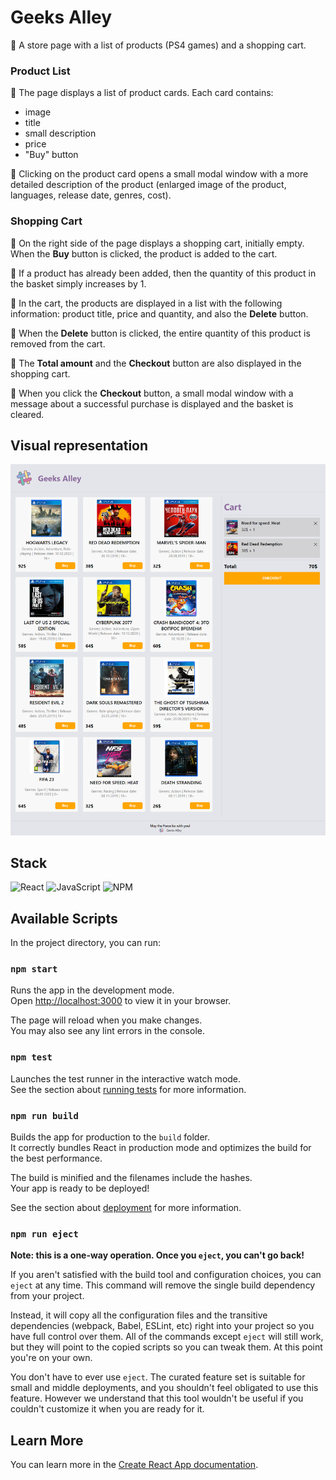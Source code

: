 # Geeks Alley

🛒 A store page with a list of products (PS4 games) and a shopping cart.

### Product List

🔹 The page displays a list of product cards. Each card contains:

<ul>
<li>image</li>
<li>title</li>
<li>small description</li>
<li>price</li>
<li>"Buy" button</li>
</ul>

🔹 Clicking on the product card opens a small modal window with a more detailed description of the product (enlarged image of the product, languages, release date, genres, cost).

### Shopping Cart

🔹 On the right side of the page displays a shopping cart, initially empty. When the <b>Buy</b> button is clicked, the product is added to the cart.

🔹 If a product has already been added, then the quantity of this product in the basket simply increases by 1.

🔹 In the cart, the products are displayed in a list with the following information: product title, price and quantity, and also the <b>Delete</b> button.

🔹 When the <b>Delete</b> button is clicked, the entire quantity of this product is removed from the cart.

🔹 The <b>Total amount</b> and the <b>Checkout</b> button are also displayed in the shopping cart.

🔹 When you click the <b>Checkout</b> button, a small modal window with a message about a successful purchase is displayed and the basket is cleared.

## Visual representation

<img src="src/assets/page-image.png" alt="page appearance"/>

## Stack

![React](https://img.shields.io/badge/react-%2320232a.svg?style=for-the-badge&logo=react&logoColor=%2361DAFB)
![JavaScript](https://img.shields.io/badge/javascript-%23323330.svg?style=for-the-badge&logo=javascript&logoColor=%23F7DF1E)
![NPM](https://img.shields.io/badge/NPM-%23000000.svg?style=for-the-badge&logo=npm&logoColor=white)

## Available Scripts

In the project directory, you can run:

### `npm start`

Runs the app in the development mode.\
Open [http://localhost:3000](http://localhost:3000) to view it in your browser.

The page will reload when you make changes.\
You may also see any lint errors in the console.

### `npm test`

Launches the test runner in the interactive watch mode.\
See the section about [running tests](https://facebook.github.io/create-react-app/docs/running-tests) for more information.

### `npm run build`

Builds the app for production to the `build` folder.\
It correctly bundles React in production mode and optimizes the build for the best performance.

The build is minified and the filenames include the hashes.\
Your app is ready to be deployed!

See the section about [deployment](https://facebook.github.io/create-react-app/docs/deployment) for more information.

### `npm run eject`

**Note: this is a one-way operation. Once you `eject`, you can't go back!**

If you aren't satisfied with the build tool and configuration choices, you can `eject` at any time. This command will remove the single build dependency from your project.

Instead, it will copy all the configuration files and the transitive dependencies (webpack, Babel, ESLint, etc) right into your project so you have full control over them. All of the commands except `eject` will still work, but they will point to the copied scripts so you can tweak them. At this point you're on your own.

You don't have to ever use `eject`. The curated feature set is suitable for small and middle deployments, and you shouldn't feel obligated to use this feature. However we understand that this tool wouldn't be useful if you couldn't customize it when you are ready for it.

## Learn More

You can learn more in the [Create React App documentation](https://facebook.github.io/create-react-app/docs/getting-started).
